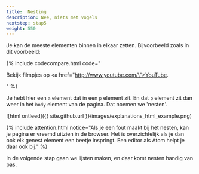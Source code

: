 ```yaml
---
title:  Nesting
description: Nee, niets met vogels
nextstep: stap5
weight: 550
---
```

Je kan de meeste elementen binnen in elkaar zetten. Bijvoorbeeld zoals in dit voorbeeld:

{% include codecompare.html code="<p>
    Bekijk filmpjes op <a href=\"http://www.youtube.com/\">YouTube</a>.
</p>" %}

Je hebt hier een `a` element dat in een `p` element zit. En dat `p` element zit dan weer in het `body` element van de pagina. Dat noemen we 'nesten'.

![html ontleed]({{ site.github.url }}/images/explanations_html_example.png)

{% include attention.html notice="Als je een fout maakt bij het nesten, kan je pagina er vreemd uitzien in de browser. Het is overzichtelijk als je dan ook elk genest element een beetje inspringt. Een editor als Atom helpt je daar ook bij." %}

In de volgende stap gaan we lijsten maken, en daar komt nesten handig van pas.
